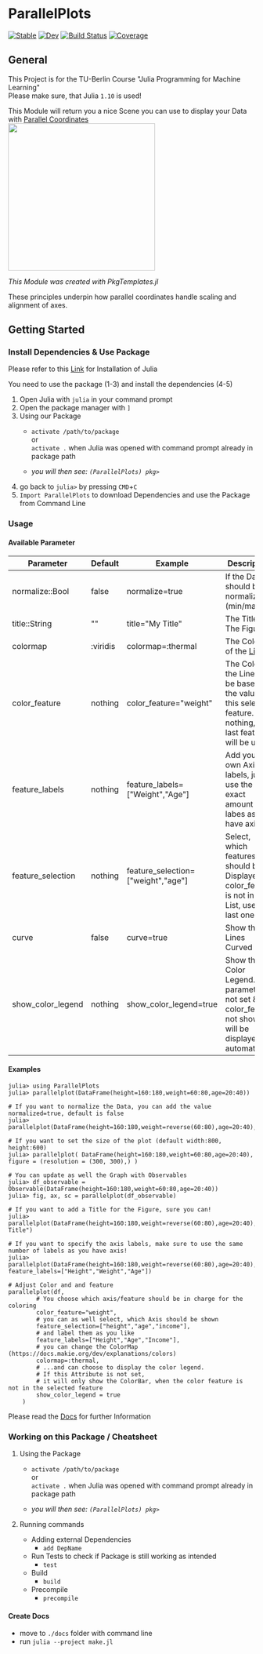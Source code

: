 # ParallelPlots

[![Stable](https://img.shields.io/badge/docs-stable-blue.svg)](https://moritz155.github.io/ParallelPlots.jl/stable/index.md)
[![Dev](https://img.shields.io/badge/docs-dev-blue.svg)](https://moritz155.github.io/ParallelPlots.jl/dev/index.md)
[![Build Status](https://github.com/moritz155/ParallelPlots/actions/workflows/CI.yml/badge.svg?branch=main)](https://github.com/moritz155/ParallelPlots/actions/workflows/CI.yml?query=branch%3Amain)
[![Coverage](https://codecov.io/gh/moritz155/ParallelPlots/branch/main/graph/badge.svg)](https://codecov.io/gh/moritz155/ParallelPlots)

## General
This Project is for the TU-Berlin Course "Julia Programming for Machine Learning"<br>
Please make sure, that Julia `1.10` is used!

This Module will return you a nice Scene you can use to display your Data with [Parallel Coordinates](https://en.wikipedia.org/wiki/Parallel_coordinates)<br>
<img src="test/parallel_coordinates_plot.png" width="300" />

_This Module was created with PkgTemplates.jl_



These principles underpin how parallel coordinates handle scaling and alignment of axes.

## Getting Started

### Install Dependencies & Use Package
Please refer to this [Link](https://adrianhill.de/julia-ml-course/lectures/E1_Installation.html) for Installation of Julia

You need to use the package (1-3) and install the dependencies (4-5)
1. Open Julia with `julia` in your command prompt
2. Open the package manager with `]`
3. Using our Package
    * `activate /path/to/package` <br>
      or<br>
      `activate .` when Julia was opened with command prompt already in package path

    * _you will then see: `(ParallelPlots) pkg>`_
4. go back to `julia>` by pressing `CMD`+`C`
5. `Import ParallelPlots` to download Dependencies and use the Package from Command Line

### Usage
#### Available Parameter

| Parameter         | Default  | Example                            | Description                                                                                                            |
|-------------------|----------|------------------------------------|------------------------------------------------------------------------------------------------------------------------|
| normalize::Bool   | false    | normalize=true                     | If the Data should be normalized (min/max)                                                                             |
| title::String     | ""       | title="My Title"                   | The Title of The Figure,                                                                                               |
| colormap          | :viridis | colormap=:thermal                  | The Colors of the [Lines](https://docs.makie.org/dev/explanations/colors)                                              |
| color_feature     | nothing  | color_feature="weight"             | The Color of the Lines will be based on the values of this selected feature. If nothing, the last feature will be used |
| feature_labels    | nothing  | feature_labels=["Weight","Age"]    | Add your own Axis labels, just use the exact amount of labes as you have axis                                          |
| feature_selection | nothing  | feature_selection=["weight","age"] | Select, which features should be Displayed. If color_feature is not in this List, use the last one                     |
| curve             | false    | curve=true                         | Show the Lines Curved                                                                                                  |
| show_color_legend | nothing  | show_color_legend=true             | Show the Color Legend. If parameter not set & color_feature not shown, it will be displayed automaticly                |


#### Examples
```
julia> using ParallelPlots
julia> parallelplot(DataFrame(height=160:180,weight=60:80,age=20:40))
```
```
# If you want to normalize the Data, you can add the value normalized=true, default is false
julia> parallelplot(DataFrame(height=160:180,weight=reverse(60:80),age=20:40),normalize=true)
```
```
# If you want to set the size of the plot (default width:800, height:600)
julia> parallelplot( DataFrame(height=160:180,weight=60:80,age=20:40), figure = (resolution = (300, 300),) )
```
```
# You can update as well the Graph with Observables
julia> df_observable = Observable(DataFrame(height=160:180,weight=60:80,age=20:40))
julia> fig, ax, sc = parallelplot(df_observable)
```
```
# If you want to add a Title for the Figure, sure you can!
julia> parallelplot(DataFrame(height=160:180,weight=reverse(60:80),age=20:40),title="My Title")
```
```
# If you want to specify the axis labels, make sure to use the same number of labels as you have axis!
julia> parallelplot(DataFrame(height=160:180,weight=reverse(60:80),age=20:40), feature_labels=["Height","Weight","Age"])
```
```
# Adjust Color and and feature
parallelplot(df,
		# You choose which axis/feature should be in charge for the coloring
        color_feature="weight",
        # you can as well select, which Axis should be shown
        feature_selection=["height","age","income"],
        # and label them as you like
        feature_labels=["Height","Age","Income"],
        # you can change the ColorMap (https://docs.makie.org/dev/explanations/colors)
        colormap=:thermal,
        # ...and can choose to display the color legend.
        # If this Attribute is not set,
        # it will only show the ColorBar, when the color feature is not in the selected feature
        show_color_legend = true
    )
```

Please read the [Docs](/docs/build/index.html) for further Information

### Working on this Package / Cheatsheet
1. Using the Package
   * `activate /path/to/package` <br>
   or<br>
   `activate .` when Julia was opened with command prompt already in package path
 
   * _you will then see: `(ParallelPlots) pkg>`_

2. Running commands
   * Adding external Dependencies
     - `add DepName`
   * Run Tests to check if Package is still working as intended 
     - `test`
   * Build
     - `build`
   * Precompile
     - `precompile`


#### Create Docs
* move to `./docs` folder with command line
* run `julia --project make.jl`



